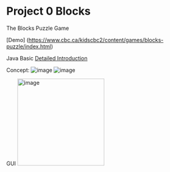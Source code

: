 # Project 0 Blocks
The Blocks Puzzle Game 

[Demo] (https://www.cbc.ca/kidscbc2/content/games/blocks-puzzle/index.html)

Java Basic [Detailed Introduction](https://inst.eecs.berkeley.edu/~cs61b/sp22/materials/proj/proj0/index.html#introduction)

Concept:
![image](https://inst.eecs.berkeley.edu/~cs61b/sp22/materials/proj/proj0/img/figure1.png)
![image](https://user-images.githubusercontent.com/67286396/157542546-95e9e541-91c9-4b81-9908-22c476265729.png)

GUI
<img width="228" alt="image" src="https://user-images.githubusercontent.com/67286396/161517219-f9382fa1-ab11-4f45-8c8a-215c44a52a17.png">

